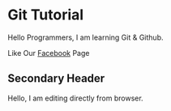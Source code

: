 # Git Tutorial

Hello Programmers, I am learning Git & Github.

Like Our [Facebook](https://www.youtube.com/channel/UCoC47do520os_4DBMEFGg4A) Page

## Secondary Header

Hello, I am editing directly from browser. 
